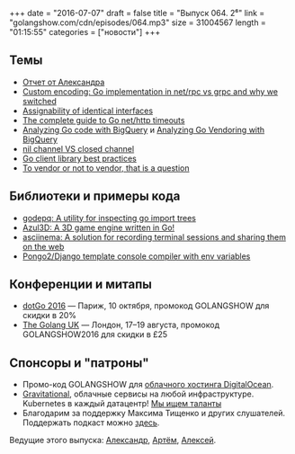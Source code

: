 +++
date = "2016-07-07"
draft = false
title = "Выпуск 064. 2⁶"
link = "golangshow.com/cdn/episodes/064.mp3"
size = 31004567
length = "01:15:55"
categories = ["новости"]
+++

## Темы

- [Отчет от Александра](https://github.com/LK4D4/report/blob/master/reports/golang-jul07.md)
- [Custom encoding: Go implementation in net/rpc vs grpc and why we switched]( https://open.dgraph.io/post/rpc-vs-grpc/)
- [Assignability of identical interfaces](https://github.com/golang/go/issues/8082)
- [The complete guide to Go net/http timeouts](https://blog.cloudflare.com/the-complete-guide-to-golang-net-http-timeouts/)
- [Analyzing Go code with BigQuery](https://medium.com/@francesc/analyzing-go-code-with-bigquery-485c70c3b451) и [Analyzing Go Vendoring with BigQuery](https://blog.filippo.io/analyzing-go-vendoring-with-bigquery)
- [nil channel VS closed channel](https://nanxiao.gitbooks.io/golang-101-hacks/content/posts/nil-channel-vs-closed-channel.html)
- [Go client library best practices](https://medium.com/@cep21/go-client-library-best-practices-83d877d604ca)
- [To vendor or not to vendor, that is a question](http://lziest.github.io/golang/programming/2016/07/03/first-post.html)

## Библиотеки и примеры кода

- [godepq: A utility for inspecting go import trees](https://github.com/google/godepq)
- [Azul3D: A 3D game engine written in Go!](http://azul3d.org)
- [asciinema: A solution for recording terminal sessions and sharing them on the web](https://asciinema.org)
- [Pongo2/Django template console compiler with env variables](https://github.com/miolini/pongoc)

## Конференции и митапы
- [dotGo 2016](http://www.dotgo.eu) — Париж, 10 октября, промокод GOLANGSHOW для скидки в 20%
- [The Golang UK](http://golanguk.com) — Лондон, 17–19 августа, промокод GOLANGSHOW2016 для скидки в £25

## Спонсоры и "патроны"
- Промо-код GOLANGSHOW для [облачного хостинга DigitalOcean](https://www.digitalocean.com/?utm_campaign=golangshow&utm_medium=podcast&refcode=63eedb038a3e).
- [Gravitational](http://gravitational.com), облачные сервисы на любой инфраструктуре. Kubernetes в каждый датацентр! [Мы ищем таланты](https://github.com/gravitational/careers)
- Благодарим за поддержку Максима Тищенко и других слушателей. Поддержать подкаст можно [здесь](https://www.patreon.com/golangshow).

Ведущие этого выпуска: [Александр](https://twitter.com/LK4D4math), [Артём](https://twitter.com/miolini), [Алексей](https://twitter.com/paaleksey).
